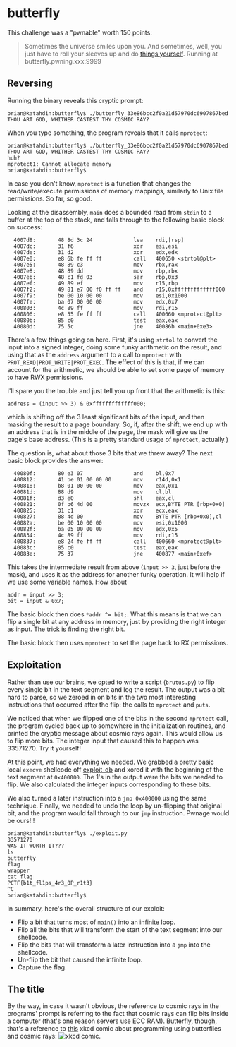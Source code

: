 butterfly
=========

This challenge was a "pwnable" worth 150 points:

> Sometimes the universe smiles upon you. And sometimes, well, you just have to roll your  sleeves up and do [things yourself](https://github.com/burlingpwn/Writeups/raw/butterfly/PlaidCTF-2016/butterfly/butterfly_33e86bcc2f0a21d57970dc6907867bed). Running at butterfly.pwning.xxx:9999

Reversing
---------

Running the binary reveals this cryptic prompt:

```
brian@katahdin:butterfly$ ./butterfly_33e86bcc2f0a21d57970dc6907867bed
THOU ART GOD, WHITHER CASTEST THY COSMIC RAY?
```

When you type something, the program reveals that it calls ```mprotect```:

```
brian@katahdin:butterfly$ ./butterfly_33e86bcc2f0a21d57970dc6907867bed
THOU ART GOD, WHITHER CASTEST THY COSMIC RAY?
huh?
mprotect1: Cannot allocate memory
brian@katahdin:butterfly$
```

In case you don't know, ```mprotect``` is a function that changes the read/write/execute permissions of memory mappings, similarly to Unix file permissions. So far, so good.

Looking at the disassembly, ```main``` does a bounded read from ```stdin``` to a buffer at the top of the stack, and falls through to the following basic block on success:

```
  4007d8:       48 8d 3c 24             lea    rdi,[rsp]
  4007dc:       31 f6                   xor    esi,esi
  4007de:       31 d2                   xor    edx,edx
  4007e0:       e8 6b fe ff ff          call   400650 <strtol@plt>
  4007e5:       48 89 c3                mov    rbx,rax
  4007e8:       48 89 dd                mov    rbp,rbx
  4007eb:       48 c1 fd 03             sar    rbp,0x3
  4007ef:       49 89 ef                mov    r15,rbp
  4007f2:       49 81 e7 00 f0 ff ff    and    r15,0xfffffffffffff000
  4007f9:       be 00 10 00 00          mov    esi,0x1000
  4007fe:       ba 07 00 00 00          mov    edx,0x7
  400803:       4c 89 ff                mov    rdi,r15
  400806:       e8 55 fe ff ff          call   400660 <mprotect@plt>
  40080b:       85 c0                   test   eax,eax
  40080d:       75 5c                   jne    40086b <main+0xe3>
```

There's a few things going on here. First, it's using ```strtol``` to convert the input into a signed integer, doing some funky arithmetic on the result, and using that as the ```address``` argument to a call to ```mprotect``` with ```PROT_READ|PROT_WRITE|PROT_EXEC```. The effect of this is that, if we can account for the arithmetic, we should be able to set some page of memory to have RWX permissions.

I'll spare you the trouble and just tell you up front that the arithmetic is this:

```
address = (input >> 3) & 0xfffffffffffff000;
```

which is shifting off the 3 least significant bits of the input, and then masking the result to a page boundary. So, if, after the shift, we end up with an address that is in the middle of the page, the mask will give us the page's base address. (This is a pretty standard usage of ```mprotect```, actually.)

The question is, what about those 3 bits that we threw away? The next basic block provides the answer:

```
  40080f:       80 e3 07                and    bl,0x7
  400812:       41 be 01 00 00 00       mov    r14d,0x1
  400818:       b8 01 00 00 00          mov    eax,0x1
  40081d:       88 d9                   mov    cl,bl
  40081f:       d3 e0                   shl    eax,cl
  400821:       0f b6 4d 00             movzx  ecx,BYTE PTR [rbp+0x0]
  400825:       31 c1                   xor    ecx,eax
  400827:       88 4d 00                mov    BYTE PTR [rbp+0x0],cl
  40082a:       be 00 10 00 00          mov    esi,0x1000
  40082f:       ba 05 00 00 00          mov    edx,0x5
  400834:       4c 89 ff                mov    rdi,r15
  400837:       e8 24 fe ff ff          call   400660 <mprotect@plt>
  40083c:       85 c0                   test   eax,eax
  40083e:       75 37                   jne    400877 <main+0xef>
```

This takes the intermediate result from above (```input >> 3```, just before the mask), and uses it as the address for another funky operation. It will help if we use some variable names. How about
```
addr = input >> 3;
bit = input & 0x7;
```

The basic block then does ```*addr ^= bit;```. What this means is that we can flip a single bit at any address in memory, just by providing the right integer as input. The trick is finding the right bit.

The basic block then uses ```mprotect``` to set the page back to RX permissions.

Exploitation
------------

Rather than use our brains, we opted to write a script (```brutus.py```) to flip every single bit in the text segment and log the result. The output was a bit hard to parse, so we zeroed in on bits in the two most interesting instructions that occurred after the flip: the calls to ```mprotect``` and ```puts```.

We noticed that when we flipped one of the bits in the second ```mprotect``` call, the program cycled back up to somewhere in the initialization routines, and printed the cryptic message about cosmic rays again. This would allow us to flip more bits. The integer input that caused this to happen was 33571270. Try it yourself!

At this point, we had everything we needed. We grabbed a pretty basic local ```execve``` shellcode off [exploit-db](https://www.exploit-db.com/) and xored it with the beginning of the text segment at ```0x400000```. The 1's in the output were the bits we needed to flip. We also calculated the integer inputs corresponding to these bits.

We also turned a later instruction into a ```jmp 0x400000``` using the same technique. Finally, we needed to undo the loop by un-flipping that original bit, and the program would fall through to our ```jmp``` instruction. Pwnage would be ours!!!

```
brian@katahdin:butterfly$ ./exploit.py
33571270
WAS IT WORTH IT???
ls
butterfly
flag
wrapper
cat flag
PCTF{b1t_fl1ps_4r3_0P_r1t3}
^C
brian@katahdin:butterfly$
```

In summary, here's the overall structure of our exploit:
- Flip a bit that turns most of ```main()``` into an infinite loop.
- Flip all the bits that will transform the start of the text segment into our shellcode.
- Flip the bits that will transform a later instruction into a ```jmp``` into the shellcode.
- Un-flip the bit that caused the infinite loop.
- Capture the flag.

The title
---------
By the way, in case it wasn't obvious, the reference to cosmic rays in the programs' prompt is referring to the fact that cosmic rays can flip bits inside a computer (that's one reason servers use ECC RAM). Butterfly, though, that's a reference to [this](https://xkcd.com/378/) xkcd comic about programming using butterflies and cosmic rays: ![xkcd comic](https://imgs.xkcd.com/comics/real_programmers.png).
